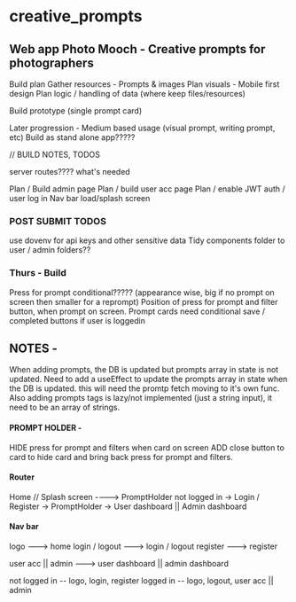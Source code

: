# creative_prompts

## Web app Photo Mooch - Creative prompts for photographers

Build plan
Gather resources - Prompts & images
Plan visuals - Mobile first design
Plan logic / handling of data (where keep files/resources)

Build prototype (single prompt card)

Later progression - Medium based usage (visual prompt, writing prompt, etc)
Build as stand alone app?????

// BUILD NOTES, TODOS

server routes???? what's needed

Plan / Build admin page
Plan / build user acc page
Plan / enable JWT auth / user log in
Nav bar
load/splash screen

### POST SUBMIT TODOS

use dovenv for api keys and other sensitive data
Tidy components folder to user / admin folders??

### Thurs - Build

Press for prompt conditional????? (appearance wise, big if no prompt on screen then smaller for a reprompt)
Position of press for prompt and filter button, when prompt on screen.
Prompt cards need conditional save / completed buttons if user is loggedin

## NOTES -

When adding prompts, the DB is updated but prompts array in state is not updated. Need to add a useEffect to update the prompts array in state when the DB is updated. this will need the promtp fetch moving to it's own func.
Also adding prompts tags is lazy/not implemented (just a string input), it need to be an array of strings.

#### PROMPT HOLDER -

HIDE press for prompt and filters when card on screen
ADD close button to card to hide card and bring back press for prompt and filters.

#### Router

Home // Splash screen ----> PromptHolder not logged in
->
Login / Register
->
PromptHolder
->
User dashboard || Admin dashboard

#### Nav bar

logo ---> home
login / logout ---> login / logout
register ---> register

user acc || admin ---> user dashboard || admin dashboard

not logged in -- logo, login, register
logged in -- logo, logout, user acc || admin
